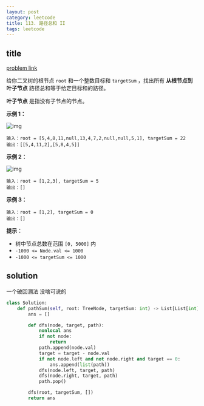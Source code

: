 ```yaml
---
layout: post
category: leetcode
title: 113. 路径总和 II
tags: leetcode
---
```

## title
[problem link](https://leetcode-cn.com/problems/path-sum-ii/)

给你二叉树的根节点 `root` 和一个整数目标和 `targetSum` ，找出所有 **从根节点到叶子节点** 路径总和等于给定目标和的路径。

**叶子节点** 是指没有子节点的节点。

 

**示例 1：**

![img](https://assets.leetcode.com/uploads/2021/01/18/pathsumii1.jpg)

```
输入：root = [5,4,8,11,null,13,4,7,2,null,null,5,1], targetSum = 22
输出：[[5,4,11,2],[5,8,4,5]]
```

**示例 2：**

![img](https://assets.leetcode.com/uploads/2021/01/18/pathsum2.jpg)

```
输入：root = [1,2,3], targetSum = 5
输出：[]
```

**示例 3：**

```
输入：root = [1,2], targetSum = 0
输出：[]
```

 

**提示：**

- 树中节点总数在范围 `[0, 5000]` 内
- `-1000 <= Node.val <= 1000`
- `-1000 <= targetSum <= 1000`

## solution

一个破回溯法  没啥可说的

```python
class Solution:
    def pathSum(self, root: TreeNode, targetSum: int) -> List[List[int]]:
        ans = []

        def dfs(node, target, path):
            nonlocal ans
            if not node:
                return
            path.append(node.val)
            target = target - node.val
            if not node.left and not node.right and target == 0:
                ans.append(list(path))
            dfs(node.left, target, path)
            dfs(node.right, target, path)
            path.pop()

        dfs(root, targetSum, [])
        return ans

```

